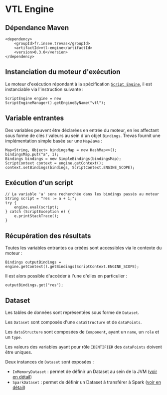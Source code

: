 # VTL Engine

## Dépendance Maven

```xml=
<dependency>
    <groupId>fr.insee.trevas</groupId>
    <artifactId>vtl-engine</artifactId>
    <version>0.3.0</version>
</dependency>
```

## Instanciation du moteur d'exécution

Le moteur d'exécution répondant à la spécification [`Script Engine`](https://docs.oracle.com/javase/10/scripting/java-scripting-api.htm#JSJSG109), il est instanciable via l'instruction suivante :

```java=
ScriptEngine engine = new ScriptEngineManager().getEngineByName("vtl");
```

## Variable entrantes

Des variables peuvent être déclarées en entrée du moteur, en les affectant sous forme de clés / valeurs au sein d'un objet `Bindings`. Trevas fournit une implémentation simple basée sur une `Map`Java :

```java=
Map<String, Object> bindingsMap = new HashMap<>();
bindingsMap.put("a", 1);
Bindings bindings = new SimpleBindings(bindingsMap);
ScriptContext context = engine.getContext();
context.setBindings(bindings, ScriptContext.ENGINE_SCOPE);
```

## Exécution d'un script

```java=
// La variable 'a' sera recherchée dans les bindings passés au moteur
String script = "res := a + 1;";
try {
    engine.eval(script);
} catch (ScriptException e) {
    e.printStackTrace();
}
```

## Récupération des résultats

Toutes les variables entrantes ou créées sont accessibles via le contexte du moteur :

```java=
Bindings outputBindings = engine.getContext().getBindings(ScriptContext.ENGINE_SCOPE);
```

Il est alors possible d'accéder à l'une d'elles en particulier :

```java=
outputBindings.get("res");
```

## Dataset

Les tables de données sont représentées sous forme de `Dataset`.

Les `Dataset` sont composés d'une `dataStructure` et de `dataPoints`.

Les `dataStructure` sont composées de `Component`, ayant un `name`, un `role` et un `type`.

Les valeurs des variables ayant pour rôle `IDENTIFIER` des `dataPoints` doivent être uniques.

Deux instances de `Dataset` sont exposées :

- `InMemoryDataset` : permet de définir un Dataset au sein de la JVM ([voir en détail](./in-memory.md))
- `SparkDataset` : permet de définir un Dataset à transférer à Spark ([voir en détail](./spark.md))
